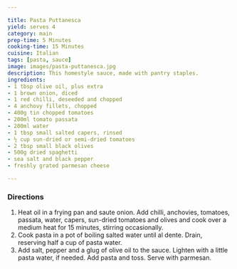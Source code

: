 ```yaml
---

title: Pasta Puttanesca
yield: serves 4
category: main
prep-time: 5 Minutes
cooking-time: 15 Minutes
cuisine: Italian
tags: [pasta, sauce]
image: images/pasta-puttanesca.jpg
description: This homestyle sauce, made with pantry staples.
ingredients:
- 1 tbsp olive oil, plus extra
- 1 brown onion, diced
- 1 red chilli, deseeded and chopped
- 4 anchovy fillets, chopped
- 400g tin chopped tomatoes
- 200ml tomato passata
- 200ml water
- 1 tbsp small salted capers, rinsed
- ½ cup sun-dried or semi-dried tomatoes
- 2 tbsp small black olives
- 500g dried spaghetti
- sea salt and black pepper
- freshly grated parmesan cheese

---
```


### Directions

1. Heat oil in a frying pan and saute onion. Add chilli, anchovies, tomatoes, passata, water, capers, sun-dried tomatoes and olives and cook over a medium heat for 15 minutes, stirring occasionally.
2. Cook pasta in a pot of boiling salted water until al dente. Drain, reserving half a cup of pasta water.
3. Add salt, pepper and a glug of olive oil to the sauce. Lighten with a little pasta water, if needed. Add pasta and toss. Serve with parmesan.
